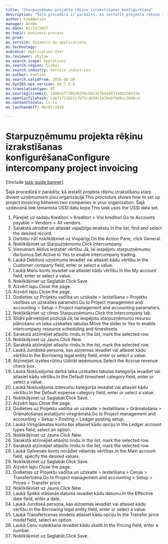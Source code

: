 ```yaml
--- 
title: "Starpuzņēmumu projekta rēķinu izrakstīšanas konfigurēšana"
description: "Šajā procedūrā ir parādīts, kā iestatīt projekta rēķinu izrakstīšanu starp diviem uzņēmumiem jūsu organizācijā."
author: KimANelson
manager: AnnBe
ms.date: 02/13/2017
ms.topic: business-process
ms.prod: 
ms.service: dynamics-ax-applications
ms.technology: 
audience: Application User
ms.reviewer: shylaw
ms.search.scope: Operations
ms.search.region: Global
ms.search.industry: Service industries
ms.author: knelson
ms.search.validFrom: 2016-06-30
ms.dyn365.ops.version: AX 7.0.0
ms.translationtype: HT
ms.sourcegitcommit: 1d98cbff30620256c9d13e7b4a90314db150e33e
ms.openlocfilehash: cd871f1182217bf5cab34c1e38e8f0d9cc3808cd
ms.contentlocale: lv-lv
ms.lasthandoff: 08/07/2018

---
```

# <a name="configure-intercompany-project-invoicing"></a><span data-ttu-id="08a77-103">Starpuzņēmumu projekta rēķinu izrakstīšanas konfigurēšana</span><span class="sxs-lookup"><span data-stu-id="08a77-103">Configure intercompany project invoicing</span></span>

[!include [task guide banner](../../includes/task-guide-banner.md)]

<span data-ttu-id="08a77-104">Šajā procedūrā ir parādīts, kā iestatīt projekta rēķinu izrakstīšanu starp diviem uzņēmumiem jūsu organizācijā.</span><span class="sxs-lookup"><span data-stu-id="08a77-104">This procedure shows how to set up project invoicing between two companies in your organization.</span></span> <span data-ttu-id="08a77-105">Šajā uzdevumā tiek izmantota USSI datu kopa.</span><span class="sxs-lookup"><span data-stu-id="08a77-105">This task uses the USSI data set.</span></span>

1. <span data-ttu-id="08a77-106">Pārejiet uz sadaļu Kreditori > Kreditori > Visi kreditori.</span><span class="sxs-lookup"><span data-stu-id="08a77-106">Go to Accounts payable > Vendors > All vendors.</span></span>
2. <span data-ttu-id="08a77-107">Sarakstā atrodiet un atlasiet vajadzīgo ierakstu.</span><span class="sxs-lookup"><span data-stu-id="08a77-107">In the list, find and select the desired record.</span></span>
3. <span data-ttu-id="08a77-108">Darbību rūtī noklikšķiniet uz Vispārīgi.</span><span class="sxs-lookup"><span data-stu-id="08a77-108">On the Action Pane, click General.</span></span>
4. <span data-ttu-id="08a77-109">Noklikšķiniet uz Starpuzņēmumu.</span><span class="sxs-lookup"><span data-stu-id="08a77-109">Click Intercompany.</span></span>
5. <span data-ttu-id="08a77-110">Vienumam Aktīvs iestatiet vērtību Jā, lai iespējotu starpuzņēmumu darījumus.</span><span class="sxs-lookup"><span data-stu-id="08a77-110">Set Active to Yes to enable intercompany trading.</span></span>
6. <span data-ttu-id="08a77-111">Laukā Debitora uzņēmums ievadiet vai atlasiet kādu vērtību.</span><span class="sxs-lookup"><span data-stu-id="08a77-111">In the Customer company field, enter or select a value.</span></span>
7. <span data-ttu-id="08a77-112">Laukā Mans konts ievadiet vai atlasiet kādu vērtību.</span><span class="sxs-lookup"><span data-stu-id="08a77-112">In the My account field, enter or select a value.</span></span>
8. <span data-ttu-id="08a77-113">Noklikšķiniet uz Saglabāt.</span><span class="sxs-lookup"><span data-stu-id="08a77-113">Click Save.</span></span>
9. <span data-ttu-id="08a77-114">Aizvērt lapu.</span><span class="sxs-lookup"><span data-stu-id="08a77-114">Close the page.</span></span>
10. <span data-ttu-id="08a77-115">Aizvērt lapu.</span><span class="sxs-lookup"><span data-stu-id="08a77-115">Close the page.</span></span>
11. <span data-ttu-id="08a77-116">Dodieties uz Projektu vadība un uzskaite > Iestatīšana > Projektu vadības un uzskaites parametri.</span><span class="sxs-lookup"><span data-stu-id="08a77-116">Go to Project management and accounting > Setup > Project management and accounting parameters.</span></span>
12. <span data-ttu-id="08a77-117">Noklikšķiniet uz cilnes Starpuzņēmumu.</span><span class="sxs-lookup"><span data-stu-id="08a77-117">Click the Intercompany tab.</span></span>
13. <span data-ttu-id="08a77-118">Slīdni pārvietojiet pozīcijā Jā, lai iespējotu starpuzņēmumu resursu plānošanu un laika uzskaites tabulas.</span><span class="sxs-lookup"><span data-stu-id="08a77-118">Move the slider to Yes to enable intercompany resource scheduling and timesheets.</span></span>
14. <span data-ttu-id="08a77-119">Sarakstā atzīmējiet atlasīto rindu.</span><span class="sxs-lookup"><span data-stu-id="08a77-119">In the list, mark the selected row.</span></span>
15. <span data-ttu-id="08a77-120">Noklikšķiniet uz Jauns.</span><span class="sxs-lookup"><span data-stu-id="08a77-120">Click New.</span></span>
16. <span data-ttu-id="08a77-121">Sarakstā atzīmējiet atlasīto rindu.</span><span class="sxs-lookup"><span data-stu-id="08a77-121">In the list, mark the selected row.</span></span>
17. <span data-ttu-id="08a77-122">Laukā Juridiskā persona, kas aizņemas ievadiet vai atlasiet kādu vērtību.</span><span class="sxs-lookup"><span data-stu-id="08a77-122">In the Borrowing legal entity field, enter or select a value.</span></span>
18. <span data-ttu-id="08a77-123">Atzīmējiet izvēles rūtiņu Uzkrāt ieņēmumus.</span><span class="sxs-lookup"><span data-stu-id="08a77-123">Select the Accrue revenue check box.</span></span>
19. <span data-ttu-id="08a77-124">Laukā Noklusējuma darba laika uzskaites tabulas kategorija ievadiet vai atlasiet kādu vērtību.</span><span class="sxs-lookup"><span data-stu-id="08a77-124">In the Default timesheet category field, enter or select a value.</span></span>
20. <span data-ttu-id="08a77-125">Laukā Noklusējuma izdevumu kategorija ievadiet vai atlasiet kādu vērtību.</span><span class="sxs-lookup"><span data-stu-id="08a77-125">In the Default expense category field, enter or select a value.</span></span>
21. <span data-ttu-id="08a77-126">Noklikšķiniet uz Saglabāt.</span><span class="sxs-lookup"><span data-stu-id="08a77-126">Click Save.</span></span>
22. <span data-ttu-id="08a77-127">Aizvērt lapu.</span><span class="sxs-lookup"><span data-stu-id="08a77-127">Close the page.</span></span>
23. <span data-ttu-id="08a77-128">Dodieties uz Projektu vadība un uzskaite > Iestatīšana > Grāmatošana > Grāmatošanas iestatījumi virsgrāmatā.</span><span class="sxs-lookup"><span data-stu-id="08a77-128">Go to Project management and accounting > Setup > Posting > Ledger posting setup.</span></span>
24. <span data-ttu-id="08a77-129">Laukā Virsgrāmatas kontu tipi atlasiet kādu opciju.</span><span class="sxs-lookup"><span data-stu-id="08a77-129">In the Ledger account types field, select an option.</span></span>
25. <span data-ttu-id="08a77-130">Noklikšķiniet uz Jauns.</span><span class="sxs-lookup"><span data-stu-id="08a77-130">Click New.</span></span>
26. <span data-ttu-id="08a77-131">Sarakstā atzīmējiet atlasīto rindu.</span><span class="sxs-lookup"><span data-stu-id="08a77-131">In the list, mark the selected row.</span></span>
27. <span data-ttu-id="08a77-132">Sarakstā atzīmējiet atlasīto rindu.</span><span class="sxs-lookup"><span data-stu-id="08a77-132">In the list, mark the selected row.</span></span>
28. <span data-ttu-id="08a77-133">Laukā Galvenais konts norādiet vēlamās vērtības.</span><span class="sxs-lookup"><span data-stu-id="08a77-133">In the Main account field, specify the desired values.</span></span>
29. <span data-ttu-id="08a77-134">Noklikšķiniet uz Saglabāt.</span><span class="sxs-lookup"><span data-stu-id="08a77-134">Click Save.</span></span>
30. <span data-ttu-id="08a77-135">Aizvērt lapu.</span><span class="sxs-lookup"><span data-stu-id="08a77-135">Close the page.</span></span>
31. <span data-ttu-id="08a77-136">Dodieties uz Projektu vadība un uzskaite > Iestatīšana > Cenas > Transfertcena.</span><span class="sxs-lookup"><span data-stu-id="08a77-136">Go to Project management and accounting > Setup > Prices > Transfer price.</span></span>
32. <span data-ttu-id="08a77-137">Noklikšķiniet uz Jauns.</span><span class="sxs-lookup"><span data-stu-id="08a77-137">Click New.</span></span>
33. <span data-ttu-id="08a77-138">Laukā Spēkā stāšanās datums ievadiet kādu datumu.</span><span class="sxs-lookup"><span data-stu-id="08a77-138">In the Effective date field, enter a date.</span></span>
34. <span data-ttu-id="08a77-139">Laukā Juridiskā persona, kas aizņemas ievadiet vai atlasiet kādu vērtību.</span><span class="sxs-lookup"><span data-stu-id="08a77-139">In the Borrowing legal entity field, enter or select a value.</span></span>
35. <span data-ttu-id="08a77-140">Laukā Transfertcenas modelis atlasiet kādu opciju.</span><span class="sxs-lookup"><span data-stu-id="08a77-140">In the Transfer price model field, select an option.</span></span>
36. <span data-ttu-id="08a77-141">Laukā Cenu noteikšana ievadiet kādu skaitli.</span><span class="sxs-lookup"><span data-stu-id="08a77-141">In the Pricing field, enter a number.</span></span>
37. <span data-ttu-id="08a77-142">Noklikšķiniet uz Saglabāt.</span><span class="sxs-lookup"><span data-stu-id="08a77-142">Click Save.</span></span>


